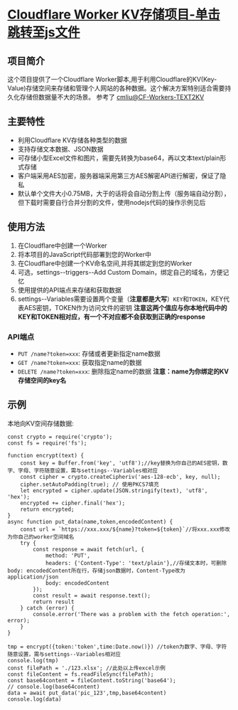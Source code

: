 # [Cloudflare Worker KV存储项目-单击跳转至js文件](https://github.com/yxnwh/cloudflare-worker-usage/blob/main/cloudflare-worker-storage.js)

## 项目简介

这个项目提供了一个Cloudflare Worker脚本,用于利用Cloudflare的KV(Key-Value)存储空间来存储和管理个人网站的各种数据。这个解决方案特别适合需要持久化存储但数据量不大的场景。
参考了 [cmliu@CF-Workers-TEXT2KV](https://github.com/cmliu/CF-Workers-TEXT2KV)

## 主要特性

- 利用Cloudflare KV存储各种类型的数据
- 支持存储文本数据、JSON数据
- 可存储小型Excel文件和图片，需要先转换为base64，再以文本text/plain形式存储
- 客户端采用AES加密，服务器端采用第三方AES解密API进行解密，保证了隐私
- 默认单个文件大小0.75MB，大于的话将会自动分割上传（服务端自动分割），但下载时需要自行合并分割的文件，使用nodejs代码的操作示例见后

## 使用方法

1. 在Cloudflare中创建一个Worker
2. 将本项目的JavaScript代码部署到您的Worker中
3. 在Cloudflare中创建一个KV命名空间,并将其绑定到您的Worker
4. 可选，settings--triggers--Add Custom Domain，绑定自己的域名，方便记忆 
5. 使用提供的API端点来存储和获取数据
6. settings--Variables需要设置两个变量（**注意都是大写**）```KEY```和```TOKEN```，KEY代表AES密钥，TOKEN作为访问文件的密钥
   **注意这两个值应与你本地代码中的KEY和TOKEN相对应，有一个不对应都不会获取到正确的response**

### API端点

- `PUT /name?token=xxx`: 存储或者更新指定name数据
- `GET /name?token=xxx`: 获取指定name的数据
- `DELETE /name?token=xxx`: 删除指定name的数据
**注意：name为你绑定的KV存储空间的key名**

## 示例

本地向KV空间存储数据:
```
const crypto = require('crypto');
const fs = require('fs');

function encrypt(text) {
    const key = Buffer.from('key', 'utf8');//key替换为你自己的AES密钥，数字、字母、字符随意设置，需与settings--Variables相对应
    const cipher = crypto.createCipheriv('aes-128-ecb', key, null);
    cipher.setAutoPadding(true); // 使用PKCS7填充
    let encrypted = cipher.update(JSON.stringify(text), 'utf8', 'hex');
    encrypted += cipher.final('hex');
    return encrypted;
}
async function put_data(name,token,encodedContent) {
    const url = `https://xxx.xxx/${name}?token=${token}`//将xxx.xxx修改为你自己的worker空间域名
    try {
        const response = await fetch(url, {
            method: 'PUT',
            headers: {'Content-Type': 'text/plain'},//存储文本时，可删除body: encodedContent所在行，存储json数据时，Content-Type改为application/json
            body: encodedContent
        });
        const result = await response.text();
        return result
    } catch (error) {
        console.error('There was a problem with the fetch operation:', error);
    }
}

tmp = encrypt({token:'token',time:Date.now()}) //token为数字、字母、字符随意设置，需与settings--Variables相对应
console.log(tmp)
const filePath = './123.xlsx'; //此处以上传excel示例
const fileContent = fs.readFileSync(filePath);
const base64content = fileContent.toString('base64');
// console.log(base64content)
data = await put_data('pic_123',tmp,base64content)
console.log(data)
```
